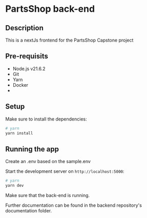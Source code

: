 # PartsShop back-end
## Description

This is a nextJs frontend for the PartsShop Capstone project

## Pre-requisits
- Node.js v21.6.2
- Git
- Yarn
- Docker
- 
## Setup

Make sure to install the dependencies:

```bash
# yarn
yarn install

```

## Running the app

Create an .env based on the sample.env

Start the development server on `http://localhost:5000`:

```bash
# yarn
yarn dev

```

Make sure that the back-end is running.

Further documentation can be found in the backend repository's documentation folder.
